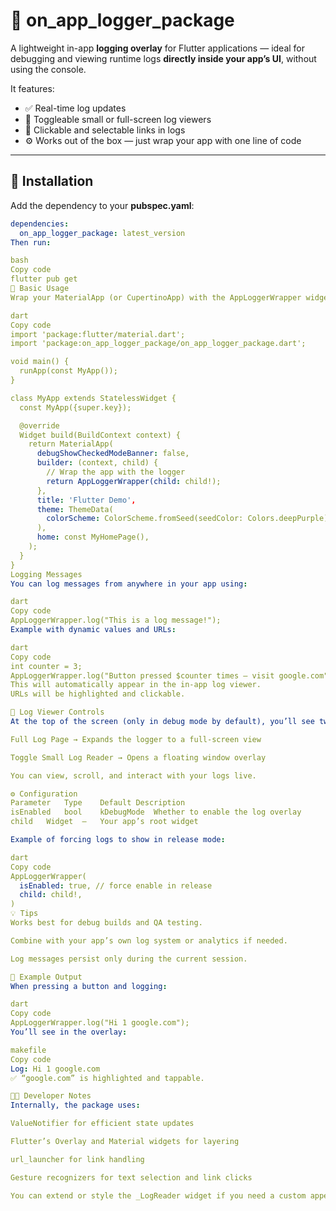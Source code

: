 # 🧠 on_app_logger_package

A lightweight in-app **logging overlay** for Flutter applications — ideal for debugging and viewing runtime logs **directly inside your app’s UI**, without using the console.

It features:
- ✅ Real-time log updates  
- 🧾 Toggleable small or full-screen log viewers  
- 🔗 Clickable and selectable links in logs  
- ⚙️ Works out of the box — just wrap your app with one line of code  

---

## 🚀 Installation

Add the dependency to your **pubspec.yaml**:

```yaml
dependencies:
  on_app_logger_package: latest_version
Then run:

bash
Copy code
flutter pub get
🧩 Basic Usage
Wrap your MaterialApp (or CupertinoApp) with the AppLoggerWrapper widget.

dart
Copy code
import 'package:flutter/material.dart';
import 'package:on_app_logger_package/on_app_logger_package.dart';

void main() {
  runApp(const MyApp());
}

class MyApp extends StatelessWidget {
  const MyApp({super.key});

  @override
  Widget build(BuildContext context) {
    return MaterialApp(
      debugShowCheckedModeBanner: false,
      builder: (context, child) {
        // Wrap the app with the logger
        return AppLoggerWrapper(child: child!);
      },
      title: 'Flutter Demo',
      theme: ThemeData(
        colorScheme: ColorScheme.fromSeed(seedColor: Colors.deepPurple),
      ),
      home: const MyHomePage(),
    );
  }
}
Logging Messages
You can log messages from anywhere in your app using:

dart
Copy code
AppLoggerWrapper.log("This is a log message!");
Example with dynamic values and URLs:

dart
Copy code
int counter = 3;
AppLoggerWrapper.log("Button pressed $counter times — visit google.com");
This will automatically appear in the in-app log viewer.
URLs will be highlighted and clickable.

🧱 Log Viewer Controls
At the top of the screen (only in debug mode by default), you’ll see two buttons:

Full Log Page → Expands the logger to a full-screen view

Toggle Small Log Reader → Opens a floating window overlay

You can view, scroll, and interact with your logs live.

⚙️ Configuration
Parameter	Type	Default	Description
isEnabled	bool	kDebugMode	Whether to enable the log overlay
child	Widget	—	Your app’s root widget

Example of forcing logs to show in release mode:

dart
Copy code
AppLoggerWrapper(
  isEnabled: true, // force enable in release
  child: child!,
)
💡 Tips
Works best for debug builds and QA testing.

Combine with your app’s own log system or analytics if needed.

Log messages persist only during the current session.

🧰 Example Output
When pressing a button and logging:

dart
Copy code
AppLoggerWrapper.log("Hi 1 google.com");
You’ll see in the overlay:

makefile
Copy code
Log: Hi 1 google.com
✅ “google.com” is highlighted and tappable.

🧑‍💻 Developer Notes
Internally, the package uses:

ValueNotifier for efficient state updates

Flutter’s Overlay and Material widgets for layering

url_launcher for link handling

Gesture recognizers for text selection and link clicks

You can extend or style the _LogReader widget if you need a custom appearance.
